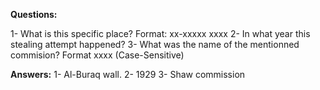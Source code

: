 **Questions:**

1- What is this specific place? Format: xx-xxxxx xxxx 
2- In what year this stealing attempt happened?
3- What was the name of the mentionned commision? Format xxxx (Case-Sensitive)


**Answers:**
1- Al-Buraq wall.
2- 1929
3- Shaw commission